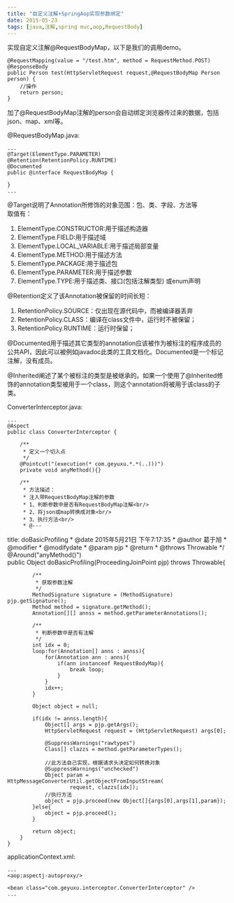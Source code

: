 ```yaml
---
title: "自定义注解+SpringAop实现参数绑定"
date: 2015-05-23
tags: [java,注解,spring mvc,aop,RequestBody]
---
```


实现自定义注解@RequestBodyMap，以下是我们的调用demo。

	@RequestMapping(value = "/test.htm", method = RequestMethod.POST)
	@ResponseBody
	public Person test(HttpServletRequest request,@RequestBodyMap Person person) {
		//操作
		return person;
	}
<!--more-->
加了@RequestBodyMap注解的person会自动绑定浏览器传过来的数据，包括json、map、xml等。

@RequestBodyMap.java:

	...
	@Target(ElementType.PARAMETER)
	@Retention(RetentionPolicy.RUNTIME)
	@Documented
	public @interface RequestBodyMap {
	
	}
	...


@Target说明了Annotation所修饰的对象范围：包、类、字段、方法等  
取值有：  
1. ElementType.CONSTRUCTOR:用于描述构造器  
2. ElementType.FIELD:用于描述域  
3. ElementType.LOCAL_VARIABLE:用于描述局部变量  
4. ElementType.METHOD:用于描述方法  
5. ElementType.PACKAGE:用于描述包  
6. ElementType.PARAMETER:用于描述参数  
7. ElementType.TYPE:用于描述类、接口(包括注解类型) 或enum声明  

@Retention定义了该Annotation被保留的时间长短：  
1. RetentionPolicy.SOURCE：仅出现在源代码中，而被编译器丢弃  
2. RetentionPolicy.CLASS：编译在class文件中，运行时不被保留；   
3. RetentionPolicy.RUNTIME：运行时保留；



@Documented用于描述其它类型的annotation应该被作为被标注的程序成员的公共API，因此可以被例如javadoc此类的工具文档化。Documented是一个标记注解，没有成员。

@Inherited阐述了某个被标注的类型是被继承的。如果一个使用了@Inherited修饰的annotation类型被用于一个class，则这个annotation将被用于该class的子类。

ConverterInterceptor.java:
	
	...
	@Aspect
	public class ConverterInterceptor {
		
		/**
		 * 定义一个切入点
		 */
		@Pointcut("(execution(* com.geyuxu.*.*(..)))")  
	    private void anyMethod(){}  
	      
	    /**
	     * 方法描述：  
	     * 注入带RequestBodyMap注解的参数
	     * 1、判断参数中是否有RequestBodyMap注解<br/>
	     * 2、将json或map转换成对象<br/>
	     * 3、执行方法<br/>
	     * @---
title: doBasicProfiling 
	     * @date 2015年5月21日 下午7:17:35
	     * @author 葛于旭
	     * @modifier 
	     * @modifydate 
	     * @param pjp
	     * @return
	     * @throws Throwable
	     */
	    @Around("anyMethod()")  
	    public Object doBasicProfiling(ProceedingJoinPoint pjp) throws Throwable{  
	
			/**
			 * 获取参数注解
			 */
	    	MethodSignature signature = (MethodSignature) pjp.getSignature();
	    	Method method = signature.getMethod();
	    	Annotation[][] annss = method.getParameterAnnotations();
	
			/**
			 * 判断参数中是否有注解
			 */
	    	int idx = 0;
	    	loop:for(Annotation[] anns : annss){
	    		for(Annotation ann : anns){
	    			if(ann instanceof RequestBodyMap){
	    				break loop;
	    			}
	    		} 
	    		idx++;
	    	}
	    	
	    	Object object = null;
	    	
	    	if(idx != annss.length){
	    		Object[] args = pjp.getArgs();
	        	HttpServletRequest request = (HttpServletRequest) args[0];
	        	
	        	@SuppressWarnings("rawtypes")
	    		Class[] clazzs = method.getParameterTypes();
	        	
				//此方法自己实现，根据请求头决定如何转换对象
	        	@SuppressWarnings("unchecked")
				Object param = HttpMessageConverterUtil.getObjectFromInputStream(
	    				request, clazzs[idx]);
	        	//执行方法 
	        	object = pjp.proceed(new Object[]{args[0],args[1],param});
	    	}else{
	    		object = pjp.proceed();
	    	}
	    
	        return object;  
	    }     
	}

applicationContext.xml:
	
	...
	<aop:aspectj-autoproxy/>
	
	<bean class="com.geyuxu.interceptor.ConverterInterceptor" />
	...

